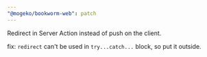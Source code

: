 ```yaml
---
"@mogeko/bookworm-web": patch
---
```


Redirect in Server Action instead of push on the client.

fix: `redirect` can't be used in `try...catch...` block, so put it outside.
